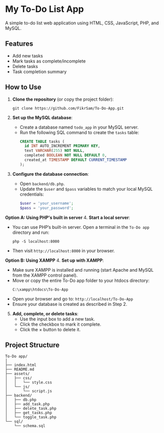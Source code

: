 # My To-Do List App

A simple to-do list web application using HTML, CSS, JavaScript, PHP, and MySQL.

## Features

- Add new tasks
- Mark tasks as complete/incomplete
- Delete tasks
- Task completion summary


## How to Use

1. **Clone the repository** (or copy the project folder):
   ```
   git clone https://github.com/FikrSam/To-Do-App.git
   ```

2. **Set up the MySQL database**:
   - Create a database named `todo_app` in your MySQL server.
   - Run the following SQL command to create the `tasks` table:
     ```sql
     CREATE TABLE tasks (
       id INT AUTO_INCREMENT PRIMARY KEY,
       text VARCHAR(255) NOT NULL,
       completed BOOLEAN NOT NULL DEFAULT 0,
       created_at TIMESTAMP DEFAULT CURRENT_TIMESTAMP
     );
     ```

3. **Configure the database connection**:
   - Open `backend/db.php`.
   - Update the `$user` and `$pass` variables to match your local MySQL credentials:
     ```php
     $user = 'your_username';
     $pass = 'your_password';
     ```

**Option A: Using PHP's built in server**
4. **Start a local server**:
   - You can use PHP’s built-in server. Open a terminal in the `To-Do app` directory and run:
     ```
     php -S localhost:8000
     ```
   - Then visit `http://localhost:8000` in your browser.

**Option B: Using XAMPP**
4. **Set up with XAMPP**:
   - Make sure XAMPP is installed and running (start Apache and MySQL from the XAMPP control panel).
   - Move or copy the entire To-Do app folder to your htdocs directory:
      ```
      C:\xampp\htdocs\To-Do-App
      ```
   - Open your browser and go to: `http://localhost/To-Do-App`
   - Ensure your database is created as described in Step 2.

5. **Add, complete, or delete tasks**:
   - Use the input box to add a new task.
   - Click the checkbox to mark it complete.
   - Click the × button to delete it.


## Project Structure

```
To-Do app/
│
├── index.html
├── README.md
├── assets/
│   ├── css/
│   │   └── style.css
│   └── js/
│       └── script.js
├── backend/
│   ├── db.php
│   ├── add_task.php
│   ├── delete_task.php
│   ├── get_tasks.php
│   └── toggle_task.php
└── sql/
    └── schema.sql
```
